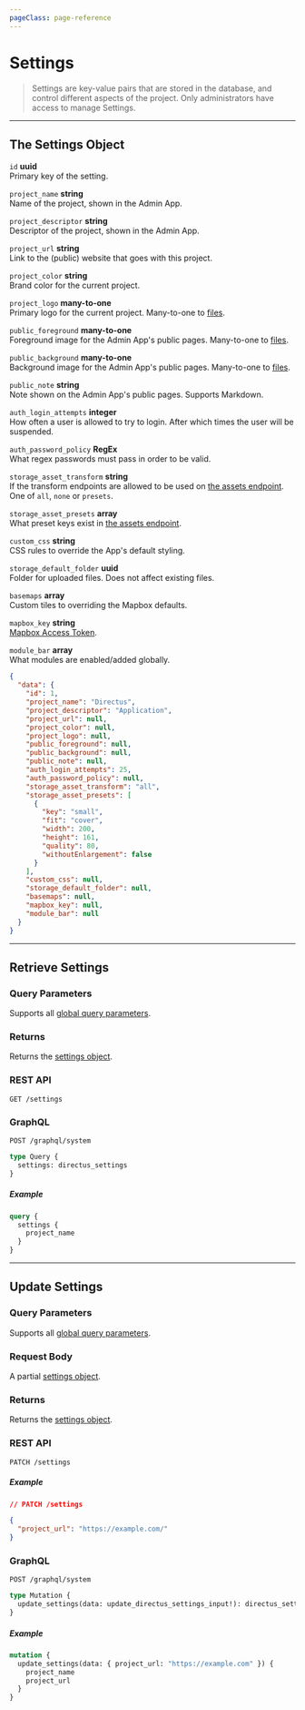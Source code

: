 ```yaml
---
pageClass: page-reference
---
```


# Settings

> Settings are key-value pairs that are stored in the database, and control different aspects of the project. Only
> administrators have access to manage Settings.

---

## The Settings Object

`id` **uuid**\
Primary key of the setting.

`project_name` **string**\
Name of the project, shown in the Admin App.

`project_descriptor` **string**\
Descriptor of the project, shown in the Admin App.

`project_url` **string**\
Link to the (public) website that goes with this project.

`project_color` **string**\
Brand color for the current project.

`project_logo` **many-to-one**\
Primary logo for the current project. Many-to-one to [files](/reference/files).

`public_foreground` **many-to-one**\
Foreground image for the Admin App's public pages. Many-to-one to [files](/reference/files).

`public_background` **many-to-one**\
Background image for the Admin App's public pages. Many-to-one to [files](/reference/files).

`public_note` **string**\
Note shown on the Admin App's public pages. Supports Markdown.

`auth_login_attempts` **integer**\
How often a user is allowed to try to login. After which times the user will be suspended.

`auth_password_policy` **RegEx**\
What regex passwords must pass in order to be valid.

`storage_asset_transform` **string**\
If the transform endpoints are allowed to be used on [the assets endpoint](/reference/files#requesting-a-thumbnail). One
of `all`, `none` or `presets`.

`storage_asset_presets` **array**\
What preset keys exist in [the assets endpoint](/reference/files#requesting-a-thumbnail).

`custom_css` **string**\
CSS rules to override the App's default styling.

`storage_default_folder` **uuid**\
Folder for uploaded files. Does not affect existing files.

`basemaps` **array**\
Custom tiles to overriding the Mapbox defaults.

`mapbox_key` **string**\
[Mapbox Access Token](https://docs.mapbox.com/help/glossary/access-token/).

`module_bar` **array**\
What modules are enabled/added globally.

```json
{
  "data": {
    "id": 1,
    "project_name": "Directus",
    "project_descriptor": "Application",
    "project_url": null,
    "project_color": null,
    "project_logo": null,
    "public_foreground": null,
    "public_background": null,
    "public_note": null,
    "auth_login_attempts": 25,
    "auth_password_policy": null,
    "storage_asset_transform": "all",
    "storage_asset_presets": [
      {
        "key": "small",
        "fit": "cover",
        "width": 200,
        "height": 161,
        "quality": 80,
        "withoutEnlargement": false
      }
    ],
    "custom_css": null,
    "storage_default_folder": null,
    "basemaps": null,
    "mapbox_key": null,
    "module_bar": null
  }
}
```

---

## Retrieve Settings

### Query Parameters

Supports all [global query parameters](/reference/query).

### Returns

Returns the [settings object](#the-settings-object).

### REST API

```
GET /settings
```

### GraphQL

```
POST /graphql/system
```

```graphql
type Query {
  settings: directus_settings
}
```

##### Example

```graphql
query {
  settings {
    project_name
  }
}
```

---

## Update Settings

### Query Parameters

Supports all [global query parameters](/reference/query).

### Request Body

A partial [settings object](#the-settings-object).

### Returns

Returns the [settings object](#the-setting-object).

### REST API

```
PATCH /settings
```

##### Example

```json
// PATCH /settings

{
  "project_url": "https://example.com/"
}
```

### GraphQL

```
POST /graphql/system
```

```graphql
type Mutation {
  update_settings(data: update_directus_settings_input!): directus_settings
}
```

##### Example

```graphql
mutation {
  update_settings(data: { project_url: "https://example.com" }) {
    project_name
    project_url
  }
}
```
